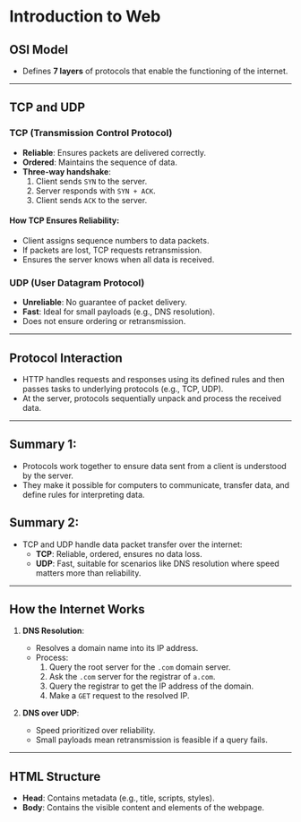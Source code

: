# Introduction to Web

## OSI Model
- Defines **7 layers** of protocols that enable the functioning of the internet.

---

## TCP and UDP

### TCP (Transmission Control Protocol)
- **Reliable**: Ensures packets are delivered correctly.
- **Ordered**: Maintains the sequence of data.
- **Three-way handshake**:
  1. Client sends `SYN` to the server.
  2. Server responds with `SYN + ACK`.
  3. Client sends `ACK` to the server.

#### How TCP Ensures Reliability:
- Client assigns sequence numbers to data packets.
- If packets are lost, TCP requests retransmission.
- Ensures the server knows when all data is received.

### UDP (User Datagram Protocol)
- **Unreliable**: No guarantee of packet delivery.
- **Fast**: Ideal for small payloads (e.g., DNS resolution).
- Does not ensure ordering or retransmission.

---

## Protocol Interaction
- HTTP handles requests and responses using its defined rules and then passes tasks to underlying protocols (e.g., TCP, UDP).
- At the server, protocols sequentially unpack and process the received data.

---

## Summary 1:
- Protocols work together to ensure data sent from a client is understood by the server.
- They make it possible for computers to communicate, transfer data, and define rules for interpreting data.

## Summary 2:
- TCP and UDP handle data packet transfer over the internet:
  - **TCP**: Reliable, ordered, ensures no data loss.
  - **UDP**: Fast, suitable for scenarios like DNS resolution where speed matters more than reliability.

---

## How the Internet Works
1. **DNS Resolution**:
   - Resolves a domain name into its IP address.
   - Process:
     1. Query the root server for the `.com` domain server.
     2. Ask the `.com` server for the registrar of `a.com`.
     3. Query the registrar to get the IP address of the domain.
     4. Make a `GET` request to the resolved IP.

2. **DNS over UDP**:
   - Speed prioritized over reliability.
   - Small payloads mean retransmission is feasible if a query fails.

---

## HTML Structure
- **Head**: Contains metadata (e.g., title, scripts, styles).
- **Body**: Contains the visible content and elements of the webpage.
